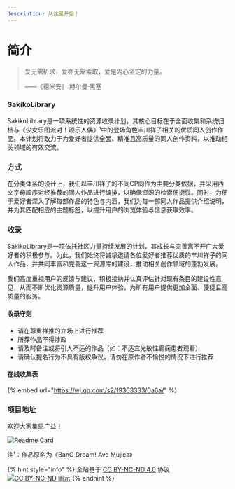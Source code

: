 ```yaml
---
description: 从这里开始！
---
```


# 简介

> 爱无需祈求，爱亦无需索取，爱是内心坚定的力量。
>
> ——《德米安》 赫尔曼·黑塞

### SakikoLibrary

SakikoLibrary是一项系统性的资源收录计划，其核心目标在于全面收集和系统归档与《少女乐团派对！颂乐人偶》¹中的登场角色丰川祥子相关的优质同人创作作品。本计划将致力于为爱好者提供全面、精准且高质量的同人创作资料，以推动相关领域的有效交流。

### 方式

在分类体系的设计上，我们以丰川祥子的不同CP向作为主要分类依据，并采用西文字母顺序对经推荐的同人作品进行编排，以确保资源的检索便捷性。同时，为便于爱好者深入了解每部作品的特色与内涵，我们为每一部同人作品提供介绍说明，并为其匹配相应的主题标签，以提升用户的浏览体验与信息获取效率。

### 收录

SakikoLibrary是一项依托社区力量持续发展的计划，其成长与完善离不开广大爱好者的积极参与。为此，我们始终将诚挚邀请各位爱好者推荐优质的丰川祥子的同人作品，并共同丰富和完善这一资源库的建设，推动相关创作领域的蓬勃发展。

我们高度重视用户的反馈与建议，积极接纳并认真评估针对现有条目的建设性意见，从而不断优化资源质量，提升用户体验，为所有用户提供更加全面、便捷且高质量的服务。

#### 收录守则

* 请在尊重祥推的立场上进行推荐
* 所荐作品不得涉政
* 请及时备注或将引人不适的作品（如：不适宜光敏性癫痫患者观看）
* 请确认提名行为不具有版权争议，请勿在原作者不愉悦的情况下进行推荐

#### 在线收集表

{% embed url="https://wj.qq.com/s2/19363333/0a6a/" %}

### 项目地址

欢迎大家集思广益！

[![Readme Card](https://github-readme-stats.vercel.app/api/pin/?username=MistyWhisper\&repo=SakikoLibrary)](https://github.com/MistyWhisper/SakikoLibrary)



注¹：作品原名为《BanG Dream! Ave Mujica》



{% hint style="info" %}
全站基于 [CC BY-NC-ND 4.0](https://creativecommons.org/licenses/by-nc-nd/4.0/?ref=chooser-v1) 协议 [![CC BY-NC-ND 圖示](https://upload.wikimedia.org/wikipedia/commons/thumb/7/73/Cc_by-nc-nd_icon.svg/80px-Cc_by-nc-nd_icon.svg.png)](https://zh.wikipedia.org/wiki/File:Cc_by-nc-nd_icon.svg)
{% endhint %}
